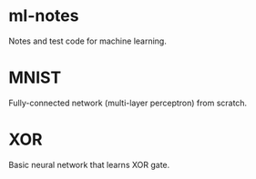 # ml-notes
Notes and test code for machine learning.

# MNIST
Fully-connected network (multi-layer perceptron) from scratch.

# XOR
Basic neural network that learns XOR gate.
